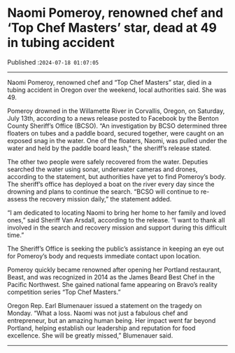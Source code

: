 # Naomi Pomeroy, renowned chef and ‘Top Chef Masters’ star, dead at 49 in tubing accident

Published :`2024-07-18 01:07:05`

---

Naomi Pomeroy, renowned chef and “Top Chef Masters” star, died in a tubing accident in Oregon over the weekend, local authorities said. She was 49.

Pomeroy drowned in the Willamette River in Corvallis, Oregon, on Saturday, July 13th, according to a news release posted to Facebook by the Benton County Sheriff’s Office (BCSO). “An investigation by BCSO determined three floaters on tubes and a paddle board, secured together, were caught on an exposed snag in the water. One of the floaters, Naomi, was pulled under the water and held by the paddle board leash,” the sheriff’s release stated.

The other two people were safely recovered from the water. Deputies searched the water using sonar, underwater cameras and drones, according to the statement, but authorities have yet to find Pomeroy’s body. The sheriff’s office has deployed a boat on the river every day since the drowning and plans to continue the search. “BCSO will continue to re-assess the recovery mission daily,” the statement added.

“I am dedicated to locating Naomi to bring her home to her family and loved ones,” said Sheriff Van Arsdall, according to the release. “I want to thank all involved in the search and recovery mission and support during this difficult time.”

The Sheriff’s Office is seeking the public’s assistance in keeping an eye out for Pomeroy’s body and requests immediate contact upon location.

Pomeroy quickly became renowned after opening her Portland restaurant, Beast, and was recognized in 2014 as the James Beard Best Chef in the Pacific Northwest. She gained national fame appearing on Bravo’s reality competition series “Top Chef Masters.”

Oregon Rep. Earl Blumenauer issued a statement on the tragedy on Monday. “What a loss. Naomi was not just a fabulous chef and entrepreneur, but an amazing human being. Her impact went far beyond Portland, helping establish our leadership and reputation for food excellence. She will be greatly missed,” Blumenauer said.

---

